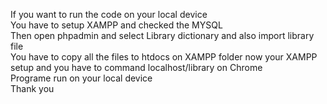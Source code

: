 If you want to run the code on your local device
<br>
You have to setup XAMPP and checked the MYSQL 
<br>
Then open phpadmin and select Library dictionary and also import library file 
<br>
You have to copy all the files to htdocs on XAMPP folder now your XAMPP setup and you have to command localhost/library on Chrome 
<br>
Programe run on your local device
<br>
Thank you
